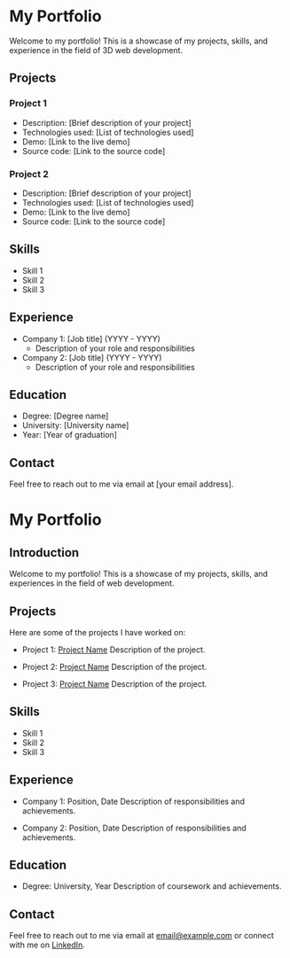 # My Portfolio

Welcome to my portfolio! This is a showcase of my projects, skills, and experience in the field of 3D web development.

## Projects

### Project 1

- Description: [Brief description of your project]
- Technologies used: [List of technologies used]
- Demo: [Link to the live demo]
- Source code: [Link to the source code]

### Project 2

- Description: [Brief description of your project]
- Technologies used: [List of technologies used]
- Demo: [Link to the live demo]
- Source code: [Link to the source code]

## Skills

- Skill 1
- Skill 2
- Skill 3

## Experience

- Company 1: [Job title] (YYYY - YYYY)
  - Description of your role and responsibilities
- Company 2: [Job title] (YYYY - YYYY)
  - Description of your role and responsibilities

## Education

- Degree: [Degree name]
- University: [University name]
- Year: [Year of graduation]

## Contact

Feel free to reach out to me via email at [your email address].

# My Portfolio

## Introduction
Welcome to my portfolio! This is a showcase of my projects, skills, and experiences in the field of web development.

## Projects
Here are some of the projects I have worked on:

- Project 1: [Project Name](link-to-project)
  Description of the project.

- Project 2: [Project Name](link-to-project)
  Description of the project.

- Project 3: [Project Name](link-to-project)
  Description of the project.

## Skills
- Skill 1
- Skill 2
- Skill 3

## Experience
- Company 1: Position, Date
  Description of responsibilities and achievements.

- Company 2: Position, Date
  Description of responsibilities and achievements.

## Education
- Degree: University, Year
  Description of coursework and achievements.

## Contact
Feel free to reach out to me via email at [email@example.com](mailto:email@example.com) or connect with me on [LinkedIn](https://www.linkedin.com/in/your-profile).

